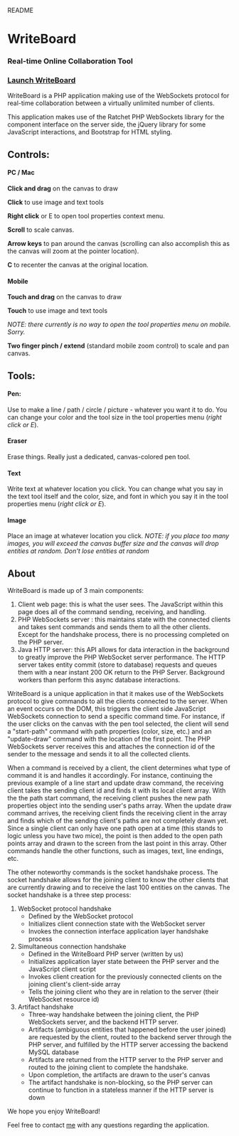 README

# WriteBoard #
### Real-time Online Collaboration Tool ###

### [Launch WriteBoard](http://hackathon.mavericksystems.us) ###

WriteBoard is a PHP application making use of the WebSockets protocol for real-time collaboration between a virtually unlimited number of clients.


This application makes use of the Ratchet PHP WebSockets library for the component interface on the server side, the jQuery library for some JavaScript interactions, and Bootstrap for HTML styling.

 
## Controls: ##
#### PC / Mac ####

**Click and drag** on the canvas to draw

**Click** to use image and text tools

**Right click** or E to open tool properties context menu.

**Scroll** to scale canvas.

**Arrow keys** to pan around the canvas (scrolling can also accomplish this as the canvas will zoom at the pointer location).

**C** to recenter the canvas at the original location.

#### Mobile ####

**Touch and drag** on the canvas to draw

**Touch** to use image and text tools

_NOTE: there currently is no way to open the tool properties menu on mobile. Sorry._

**Two finger pinch / extend** (standard mobile zoom control) to scale and pan canvas.


## Tools: ##
#### Pen: ####

Use to make a line / path / circle / picture - whatever you want it to do. You can change your color and the tool size in the tool properties menu (_right click or E_).

#### Eraser ####

Erase things. Really just a dedicated, canvas-colored pen tool.

#### Text ####

Write text at whatever location you click. You can change what you say in the text tool itself and the color, size, and font in which you say it in the tool properties menu (_right click or E_).

#### Image ####

Place an image at whatever location you click. _NOTE: if you place too many images, you will exceed the canvas buffer size and the canvas will drop entities at random. Don't lose entities at random_

## About ##

WriteBoard is made up of 3 main components:
1. Client web page: this is what the user sees. The JavaScript within this page does all of the command sending, receiving, and handling.
2. PHP WebSockets server : this maintains state with the connected clients and takes sent commands and sends them to all the other clients. Except for the handshake process, there is no processing completed on the PHP server.
3. Java HTTP server: this API allows for data interaction in the background to greatly improve the PHP WebSocket server performance. The HTTP server takes entity commit (store to database) requests and queues them with a near instant 200 OK return to the PHP Server. Background workers than perform this async database interactions.

WriteBoard is a unique application in that it makes use of the WebSockets protocol to give commands to all the clients connected to the server. When an event occurs on the DOM, this triggers the client side JavaScript WebSockets connection to send a specific command time. For instance, if the user clicks on the canvas with the pen tool selected, the client will send a "start-path" command with path properties (color, size, etc.) and an "update-draw" command with the location of the first point. The PHP WebSockets server receives this and attaches the connection id of the sender to the message and sends it to all the collected clients.
 
When a command is received by a client, the client determines what type of command it is and handles it accordingly. For instance, continuing the previous example of a line start and update draw command, the receiving client takes the sending client id and finds it with its local client array. With the the path start command, the receiving client pushes the new path properties object into the sending user's paths array. When the update draw command arrives, the receiving client finds the receiving client in the array and finds which of the sending client's paths are not completely drawn yet. Since a single client can only have one path open at a time (this stands to logic unless you have two mice), the point is then added to the open path points array and drawn to the screen from the last point in this array. Other commands handle the other functions, such as images, text, line endings, etc.

The other noteworthy commands is the socket handshake process. The socket handshake allows for the joining client to know the other clients that are currently drawing and to receive the last 100 entities on the canvas. The socket handshake is a three step process:
1. WebSocket protocol handshake
   - Defined by the WebSocket protocol
   - Initializes client connection state with the WebSocket server
   - Invokes the connection interface application layer handshake process
2. Simultaneous connection handshake
   - Defined in the WriteBoard PHP server (written by us)
   - Initializes application layer state between the PHP server and the JavaScript client script
   - Invokes client creation for the previously connected clients on the joining client's client-side array
   - Tells the joining client who they are in relation to the server (their WebSocket resource id)
3. Artifact handshake
   - Three-way handshake between the joining client, the PHP WebSockets server, and the backend HTTP server.
   - Artifacts (ambiguous entities that happened before the user joined) are requested by the client, routed to the backend server through the PHP server, and fulfilled by the HTTP server accessing the backend MySQL database
   - Artifacts are returned from the HTTP server to the PHP server and routed to the joining client to complete the handshake.
   - Upon completion, the artifacts are drawn to the user's canvas
   - The artifact handshake is non-blocking, so the PHP server can continue to function in a stateless manner if the HTTP server is down
   
   
We hope you enjoy WriteBoard!

Feel free to contact [me](joelseidel.com) with any questions regarding the application.
